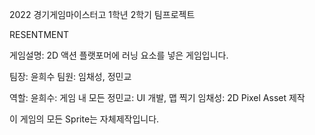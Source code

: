 2022 경기게임마이스터고 1학년 2학기 팀프로젝트

RESENTMENT

게임설명: 2D 액션 플랫포머에 러닝 요소를 넣은 게임입니다. 

팀장: 윤희수
팀원: 임채성, 정민교


역할:
윤희수: 게임 내 모든 
정민교: UI 개발, 맵 찍기
임채성: 2D Pixel Asset 제작

이 게임의 모든 Sprite는 자체제작입니다.
